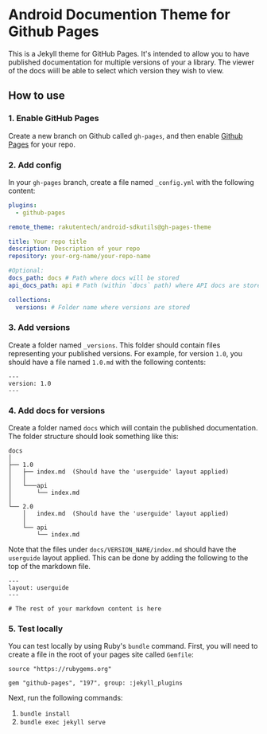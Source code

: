 # Android Documention Theme for Github Pages

This is a Jekyll theme for GitHub Pages. It's intended to allow you to have published documentation for multiple versions of your a library. The viewer of the docs wiill be able to select which version they wish to view.

## How to use

### 1. Enable GitHub Pages

Create a new branch on Github called `gh-pages`, and then enable [Github Pages](https://help.github.com/en/enterprise/2.15/user/articles/configuring-a-publishing-source-for-github-pages) for your repo.

### 2. Add config

In your `gh-pages` branch, create a file named `_config.yml` with the following content:

```yml
plugins:
  - github-pages

remote_theme: rakutentech/android-sdkutils@gh-pages-theme

title: Your repo title
description: Description of your repo
repository: your-org-name/your-repo-name

#Optional:
docs_path: docs # Path where docs will be stored
api_docs_path: api # Path (within `docs` path) where API docs are stored

collections: 
  versions: # Folder name where versions are stored
```

### 3. Add versions

Create a folder named `_versions`. This folder should contain files representing your published versions. For example, for version `1.0`, you should have a file named `1.0.md` with the following contents:

```
---
version: 1.0
---
```

### 4. Add docs for versions

Create a folder named `docs` which will contain the published documentation. The folder structure should look something like this:

```
docs 
│
├── 1.0
│   ├── index.md  (Should have the 'userguide' layout applied)
│   │
│   └───api
│       └── index.md
│
└── 2.0
    │   index.md  (Should have the 'userguide' layout applied)
    │
    └── api
        └── index.md
```

Note that the files under `docs/VERSION_NAME/index.md` should have the `userguide` layout applied. This can be done by adding the following to the top of the markdown file.

```
---
layout: userguide
---

# The rest of your markdown content is here
```

### 5. Test locally

You can test locally by using Ruby's `bundle` command. First, you will need to create a file in the root of your pages site called `Gemfile`:

```
source "https://rubygems.org"

gem "github-pages", "197", group: :jekyll_plugins
```

Next, run the following commands:

1. `bundle install`
2. `bundle exec jekyll serve`
